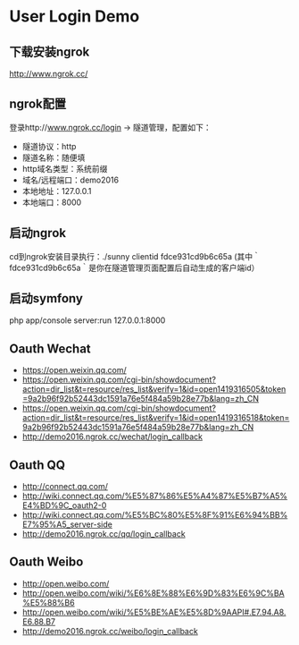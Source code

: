 # User Login Demo

## 下载安装ngrok
http://www.ngrok.cc/

## ngrok配置
登录http://www.ngrok.cc/login -> 隧道管理，配置如下：
- 隧道协议：http
- 隧道名称：随便填
- http域名类型：系统前缀
- 域名/远程端口：demo2016 
- 本地地址：127.0.0.1
- 本地端口：8000

## 启动ngrok
cd到ngrok安装目录执行：./sunny clientid fdce931cd9b6c65a
(其中｀fdce931cd9b6c65a｀是你在隧道管理页面配置后自动生成的客户端id）

## 启动symfony
php app/console server:run 127.0.0.1:8000

## Oauth Wechat
- https://open.weixin.qq.com/
- https://open.weixin.qq.com/cgi-bin/showdocument?action=dir_list&t=resource/res_list&verify=1&id=open1419316505&token=9a2b96f92b52443dc1591a76e5f484a59b28e77b&lang=zh_CN
- https://open.weixin.qq.com/cgi-bin/showdocument?action=dir_list&t=resource/res_list&verify=1&id=open1419316518&token=9a2b96f92b52443dc1591a76e5f484a59b28e77b&lang=zh_CN
- http://demo2016.ngrok.cc/wechat/login_callback

## Oauth QQ
- http://connect.qq.com/
- http://wiki.connect.qq.com/%E5%87%86%E5%A4%87%E5%B7%A5%E4%BD%9C_oauth2-0
- http://wiki.connect.qq.com/%E5%BC%80%E5%8F%91%E6%94%BB%E7%95%A5_server-side
- http://demo2016.ngrok.cc/qq/login_callback

## Oauth Weibo
- http://open.weibo.com/
- http://open.weibo.com/wiki/%E6%8E%88%E6%9D%83%E6%9C%BA%E5%88%B6
- http://open.weibo.com/wiki/%E5%BE%AE%E5%8D%9AAPI#.E7.94.A8.E6.88.B7
- http://demo2016.ngrok.cc/weibo/login_callback


